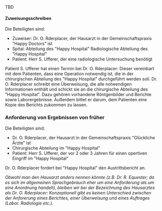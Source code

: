 TBD

#### Zuweisungsschreiben
Die Beteiligten sind:

* Zuweiser: Dr. O. Rderplacer, der Hausarzt in der Gemeinschaftspraxis "Happy Doctors" ist
*  Spital:  Abteilung des "Happy Hospital"
 Radiologische Abteilung des "Happy Hospital"
* Patient: Herr S. Ufferer, der eine radiologische Untersuchung benötigt

Patient S. Ufferer hat einen Termin bei Dr. O. Rderplacer: Dieser vereinbart mit dem Patienten, dass eine Operation notwendig ist, die in der chirurgischen Abteilung des "Happy Hospital" durchgeführt werden soll. Dr. O. Rderplacer schreibt eine Überweisung, die alle notwendigen Informationen enthält und schickt sie an die chirurgische Abteilung des "Happy Hospital". Dazu gehören vorhandene Röntgenbilder und Berichte sowie Laborergebnisse. Außerdem bittet er darum, dem Patienten eine Kopie des Berichts zukommen zu lassen.

### Anforderung von Ergebnissen von früher
Die Beteiligten sind:

* Dr. O. Rderplacer, der Hausarzt in der Gemeinschaftspraxis "Glückliche Ärzte" ist
* Chirurgische Abteilung im "Happy Hospital"
* Patient: Herr S. Ufferer, der vor 2 oder 3 Jahren für einen opertiven Eingriff im "Happy Hospital"

Dr. O. Rderplacer fordert bei "Happy Hospital" den Austrittsbericht an.

<i>Obwohl man den Hausarzt anders nennen könnte (z.B. Dr. R. Equester; da es sich im allgemeinen Sprachgebrauch eher um eine Anforderung als um eine Anordnung handelt), bleiben wir bei der Bezeichnung des Hausarztes als Dr. O. Rderplacer: Konzeptionell gibt es keinen Unterschied zwischen der Anforerung eines Berichtes, einer Überweisung und eines Auftrages (Labor. Radiologie etc.).<i>